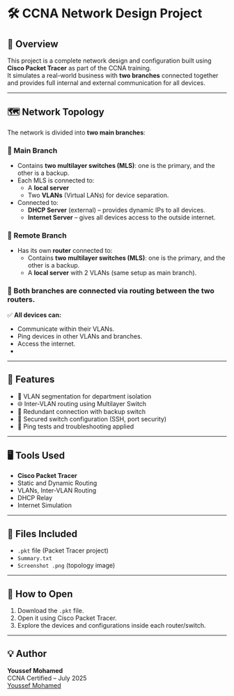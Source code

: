 # 🛠️ CCNA Network Design Project

## 📌 Overview

This project is a complete network design and configuration built using **Cisco Packet Tracer** as part of the CCNA training.  
It simulates a real-world business with **two branches** connected together and provides full internal and external communication for all devices.

---

## 🗺️ Network Topology

The network is divided into **two main branches**:

### 🔹 Main Branch
- Contains **two multilayer switches (MLS)**: one is the primary, and the other is a backup.
- Each MLS is connected to:
  - A **local server**
  - Two **VLANs** (Virtual LANs) for device separation.
- Connected to:
  - **DHCP Server** (external) – provides dynamic IPs to all devices.
  - **Internet Server** – gives all devices access to the outside internet.

### 🔹 Remote Branch
- Has its own **router** connected to:
  - Contains **two multilayer switches (MLS)**: one is the primary, and the other is a backup.
  - A **local server** with 2 VLANs (same setup as main branch).

### 🔁 Both branches are connected via **routing between the two routers**.

✅ **All devices can:**
- Communicate within their VLANs.
- Ping devices in other VLANs and branches.
- Access the internet.
- 
---

## 📌 Features

- 🔌 VLAN segmentation for department isolation  
- 🌐 Inter-VLAN routing using Multilayer Switch  
- 🔁 Redundant connection with backup switch  
- 🔐 Secured switch configuration (SSH, port security)  
- 🧪 Ping tests and troubleshooting applied  

---

## 🖥️ Tools Used
- **Cisco Packet Tracer**
- Static and Dynamic Routing
- VLANs, Inter-VLAN Routing
- DHCP Relay
- Internet Simulation

---

## 📂 Files Included

- `.pkt` file (Packet Tracer project)
- `Summary.txt` 
- `Screenshot .png` (topology image)

---

## 🚀 How to Open

1. Download the `.pkt` file.
2. Open it using Cisco Packet Tracer.
3. Explore the devices and configurations inside each router/switch.

---

## 💡 Author

**Youssef Mohamed**  
CCNA Certified – July 2025  
[Youssef Mohamed](https://www.linkedin.com/in/youssef-mohamed00/)

